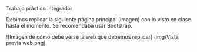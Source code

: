 Trabajo práctico integrador

Debimos replicar la siguiente página principal (imagen) con lo visto en clase hasta el momento. Se recomendaba usar Bootstrap.

![Imagen de cómo debe verse la web que debemos replicar] (img/Vista previa web.png)
